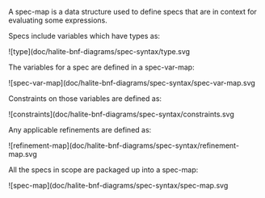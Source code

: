A spec-map is a data structure used to define specs that are in context for evaluating some expressions.

Specs include variables which have types as:

![type](doc/halite-bnf-diagrams/spec-syntax/type.svg

The variables for a spec are defined in a spec-var-map:

![spec-var-map](doc/halite-bnf-diagrams/spec-syntax/spec-var-map.svg

Constraints on those variables are defined as:

![constraints](doc/halite-bnf-diagrams/spec-syntax/constraints.svg

Any applicable refinements are defined as:

![refinement-map](doc/halite-bnf-diagrams/spec-syntax/refinement-map.svg

All the specs in scope are packaged up into a spec-map:

![spec-map](doc/halite-bnf-diagrams/spec-syntax/spec-map.svg

